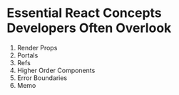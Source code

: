 # Essential React Concepts Developers Often Overlook
1. Render Props
2. Portals
3. Refs
4. Higher Order Components
5. Error Boundaries
6. Memo
